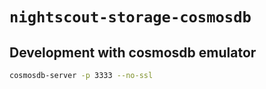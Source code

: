 # `nightscout-storage-cosmosdb`

## Development with cosmosdb emulator

```bash
cosmosdb-server -p 3333 --no-ssl
```
